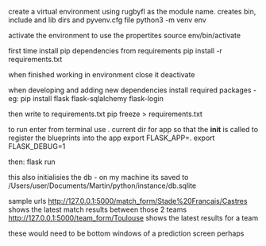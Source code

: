 create a virtual environment using rugbyfl as the module name. creates bin, include and lib dirs and pyvenv.cfg file
python3 -m venv env

activate the environment to use the propertites
source env/bin/activate

first time install pip dependencies from requirements
pip install -r requirements.txt

when finished working in environment close it
deactivate

when developing and adding new dependencies
install required packages - eg:
pip install flask flask-sqlalchemy flask-login

then write to requirements.txt
pip freeze > requirements.txt

to run enter from terminal use . current dir for app so that the **init** is called to register the blueprints into the app
export FLASK_APP=.
export FLASK_DEBUG=1

then:
flask run

this also initialisies the db - on my machine its saved to /Users/user/Documents/Martin/python/instance/db.sqlite

sample urls
http://127.0.0.1:5000/match_form/Stade%20Francais/Castres shows the latest match results between those 2 teams
http://127.0.0.1:5000/team_form/Toulouse shows the latest results for a team

these would need to be bottom windows of a prediction screen perhaps
